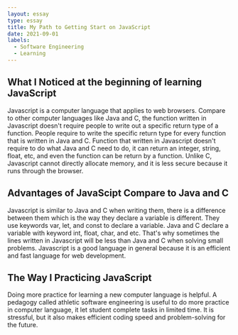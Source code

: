```yaml
---
layout: essay
type: essay
title: My Path to Getting Start on JavaScript
date: 2021-09-01
labels:
  - Software Engineering
  - Learning
---
```

## What I Noticed at the beginning of learning JavaScript
Javascript is a computer language that applies to web browsers. Compare to other computer languages like Java and C, the function written in Javascript doesn't require people to write out a specific return type of a function. People require to write the specific return type for every function that is written in Java and C. Function that written in Javascript doesn't require to do what Java and C need to do, it can return an integer, string, float, etc, and even the function can be return by a function. Unlike C, Javascript cannot directly allocate memory, and it is less secure because it runs through the browser. 
## Advantages of JavaScipt Compare to Java and C
Javascript is similar to Java and C when writing them, there is a difference between them which is the way they declare a variable is different. They use keywords var, let, and const to declare a variable. Java and C declare a variable with keyword int, float, char, and etc. That's why sometimes the lines written in Javascript will be less than Java and C when solving small problems. Javascript is a good language in general because it is an efficient and fast language for web development. 
## The Way I Practicing JavaScript
Doing more practice for learning a new computer language is helpful. A pedagogy called athletic software engineering is useful to do more practice in computer language, it let student complete tasks in limited time. It is stressful, but it also makes efficient coding speed and problem-solving for the future. 
